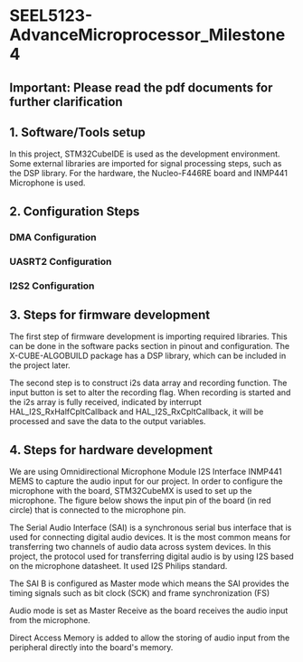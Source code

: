 # SEEL5123-AdvanceMicroprocessor_Milestone4
<h2>Important: Please read the pdf documents for further clarification</h2>
<h2>1. Software/Tools setup </h2>
<p>  In this project, STM32CubeIDE is used as the development environment. Some external libraries are imported for signal processing steps, such as the DSP library. For the hardware, the Nucleo-F446RE board and INMP441 Microphone is used.</p>

<h2>2. Configuration Steps </h2>
<h3>DMA Configuration</h3>

<h3>UASRT2 Configuration</h3>

<h3>I2S2 Configuration</h3>

<h2>3. Steps for firmware development </h2>
<p>
  The first step of firmware development is importing required libraries. This can be done in the software packs section in pinout and configuration. The X-CUBE-ALGOBUILD package has a DSP library, which can be included in the project later.
  
  The second step is to construct i2s data array and recording function. The input button is set to alter the recording flag. When recording is started and the i2s array is fully received, indicated by interrupt HAL_I2S_RxHalfCpltCallback and HAL_I2S_RxCpltCallback, it will be processed and save the data to the output variables.
</p>

<h2>4. Steps for hardware development </h2>
<p>
  We are using Omnidirectional Microphone Module I2S Interface INMP441 MEMS to capture the audio input for our project. In order to configure the microphone with the board, STM32CubeMX is used to set up the microphone. The figure below shows the input pin of the board (in red circle) that is connected to the microphone pin. 

  The Serial Audio Interface (SAI) is a synchronous serial bus interface that is used for connecting digital audio devices. It is the most common means for transferring two channels of audio data across system devices. In this project, the protocol used for transferring digital audio is by using I2S based on the microphone datasheet. It used I2S Philips standard. 
</p>

<p>The SAI B is configured as Master mode which means the SAI provides the timing signals such as bit clock (SCK) and frame synchronization (FS)</p>
<p>Audio mode is set as Master Receive as the board receives the audio input from the microphone.</p>
<p>Direct Access Memory is added to allow the storing of audio input from the peripheral directly into the board's memory.</p>

